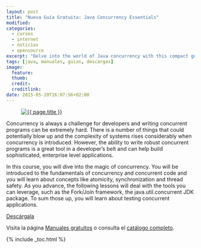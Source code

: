 ```yaml
---
layout: post
title: "Nueva Guía Gratuita: Java Concurrency Essentials"
modified:
categories:
  - cursos
  - internet
  - noticias
  - opensource
excerpt: "Delve into the world of Java concurrency with this compact guide that discusses everything around concurrency and synchronization!"
tags: [java, manuales, guias, descargas]
image:
  feature:
  thumb:
  credit:
  creditlink:
date: 2015-05-20T16:07:56+02:00
---
```


<figure>
  <a href="http://bashyc-blogspot.tradepub.com/c/pubRD.mpl?sr=oc&_t=oc:&qf=w_java06" target="_blank"><img src="/assets/img/Nueva Guía Gratuita: Java Concurrency Essentials.jpg" title="{{ page.title }}" alt="{{ page.title }}" /></a>
</figure>

Concurrency is always a challenge for developers and writing concurrent programs can be extremely hard. There is a number of things that could potentially blow up and the complexity of systems rises considerably when concurrency is introduced. However, the ability to write robust concurrent programs is a great tool in a developer’s belt and can help build sophisticated, enterprise level applications.

<!--ad-->

In this course, you will dive into the magic of concurrency. You will be introduced to the fundamentals of concurrency and concurrent code and you will learn about concepts like atomicity, synchronization and thread safety. As you advance, the following lessons will deal with the tools you can leverage, such as the Fork/Join framework, the java.util.concurrent JDK package. To sum those up, you will learn about testing concurrent applications.

<div class="btn-success">
  <a href="http://bashyc-blogspot.tradepub.com/c/pubRD.mpl?sr=oc&_t=oc:&qf=w_java06" target="_blank">Descárgala</a>
</div>

Visita la página [Manuales gratuitos][2] o consulta el [catálogo completo][3].

[2]: /manuales-gratuitos/
[3]: http://elbauldelprogramador.tradepub.com/category/information-technology/1207/ "Catálogo completo de Guías gratuítas "

{% include _toc.html %}

